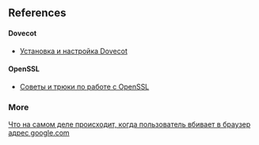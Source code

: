 ## References

#### Dovecot
* [Установка и настройка Dovecot](http://vladimir-stupin.blogspot.com/2014/01/dovecot.html)

#### OpenSSL
* [Советы и трюки по работе с OpenSSL](https://www.securitylab.ru/analytics/456595.php)


### More
[Что на самом деле происходит, когда пользователь вбивает в браузер адрес google.com](https://habr.com/ru/company/htmlacademy/blog/254825/)
